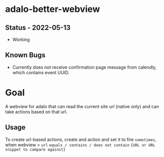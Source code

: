 # adalo-better-webview

## Status - 2022-05-13
- Working

## Known Bugs
- Currently does not receive confirmation page message from calendly, which contains event UUID.

# Goal
A webview for adalo that can read the current site url (native only) and can take actions based on that url.

## Usage
To create url-based actions, create and action and set it to fire `sometimes`, when webview > `url` `equals / contains / does not contain` `{URL or URL snippet to compare against}`
